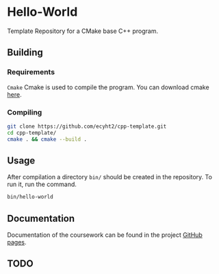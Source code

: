 # Hello-World
Template Repository for a CMake base C++ program.

## Building

### Requirements
`Cmake` Cmake is used to compile the program. You can download cmake [here](https://cmake.org/download/).

### Compiling

``` sh
git clone https://github.com/ecyht2/cpp-template.git
cd cpp-template/
cmake . && cmake --build .
```

## Usage

After compilation a directory `bin/` should be created in the repository. To run it, run the command.

``` sh
bin/hello-world
```

## Documentation

Documentation of the coursework can be found in the project [GitHub pages](https://ecyht2.github.io/hello-world/).

## TODO

